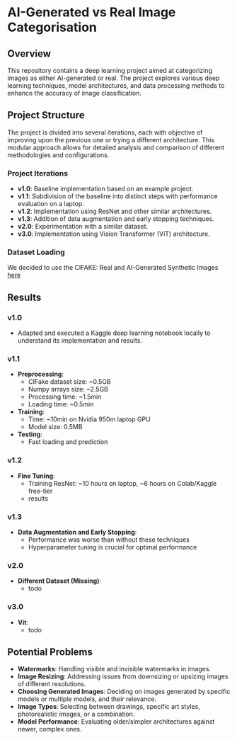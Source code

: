 # AI-Generated vs Real Image Categorisation

## Overview

This repository contains a deep learning project aimed at categorizing images as either AI-generated or real. The project explores various deep learning techniques, model architectures, and data processing methods to enhance the accuracy of image classification.

## Project Structure

The project is divided into several iterations, each with objective of improving upon the previous one or trying a different architecture. This modular approach allows for detailed analysis and comparison of different methodologies and configurations.

### Project Iterations

- **v1.0**: Baseline implementation based on an example project.
- **v1.1**: Subdivision of the baseline into distinct steps with performance evaluation on a laptop.
- **v1.2**: Implementation using ResNet and other similar architectures.
- **v1.3**: Addition of data augmentation and early stopping techniques.
- **v2.0**: Experimentation with a similar dataset.
- **v3.0**: Implementation using Vision Transformer (ViT) architecture.

### Dataset Loading

We decided to use the CIFAKE: Real and AI-Generated Synthetic Images [here](https://www.kaggle.com/datasets/birdy654/cifake-real-and-ai-generated-synthetic-images)


## Results
### v1.0
- Adapted and executed a Kaggle deep learning notebook locally to understand its implementation and results.

### v1.1
- **Preprocessing**:
  - CIFake dataset size: ~0.5GB
  - Numpy arrays size: ~2.5GB
  - Processing time: ~1.5min
  - Loading time: ~0.5min
- **Training**:
  - Time: ~10min on Nvidia 950m laptop GPU
  - Model size: 0.5MB
- **Testing**:
  - Fast loading and prediction

### v1.2
- **Fine Tuning**:
  - Training ResNet: ~10 hours on laptop, ~6 hours on Colab/Kaggle free-tier
  - results

### v1.3
- **Data Augmentation and Early Stopping**:
  - Performance was worse than without these techniques
  - Hyperparameter tuning is crucial for optimal performance

### v2.0
- **Different Dataset (Missing)**:
  - todo

### v3.0
- **Vit**:
  - todo

## Potential Problems
- **Watermarks**: Handling visible and invisible watermarks in images.
- **Image Resizing**: Addressing issues from downsizing or upsizing images of different resolutions.
- **Choosing Generated Images**: Deciding on images generated by specific models or multiple models, and their relevance.
- **Image Types**: Selecting between drawings, specific art styles, photorealistic images, or a combination.
- **Model Performance**: Evaluating older/simpler architectures against newer, complex ones.